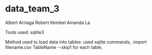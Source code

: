 # data_team_3
Albert Arriaga
Robert Kembel
Amanda La

Tools used:
sqlite3 

Method used to load data into tables:
used sqlite commands, 
.import filename.csv TableName --skip1
for each table. 
